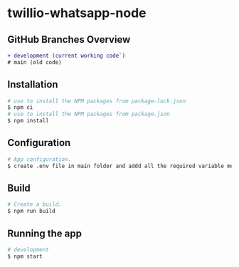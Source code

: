 # twillio-whatsapp-node




## GitHub Branches Overview
```diff
+ development (current working code`) 
# main (old code)
```

## Installation

```bash
# use to install the NPM packages from package-lock.json
$ npm ci
# use to install the NPM packages from package.json
$ npm install
```

## Configuration

```bash
# App configuration. 
$ create .env file in main folder and addd all the required variable mentioned in '.env.dist' file
```

## Build

```bash
# Create a build.
$ npm run build
```

## Running the app

```bash
# development
$ npm start
```
